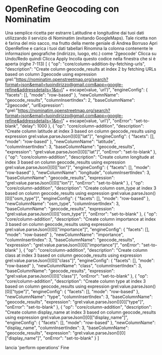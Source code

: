 # OpenRefine Geocoding con Nominatim

Una semplice ricetta per estrarre Latitudine e longitudine dai tuoi dati utilizzando il servizio di Nominatim (evitando GoogleMaps). Tale ricetta non è farina del mio sacco, ma frutto della mente geniale di Andrea Borruso
Apri OpenRefine e carica i tuoi dati tabellari
Rinomina la colonna contenente le informazioni geografiche (indirizzo, luogo, etc.) come '2geocode'
Clicca su Undo/Redo
quindi Clicca Apply
Incolla questo codice nella finestra che si è aperta (righe 7-113)
[
{
"op": "core/column-addition-by-fetching-urls",
"description": "Create column geocode_results at index 2 by fetching URLs based on column 2geocode using expression grel:\"https://nominatim.openstreetmap.org/search?format=json&email=tuoindirizzo@gmail.com&app=google-refine&addressdetails=1&q=\" + escape(value, 'url')",
"engineConfig": {
"facets": [],
"mode": "row-based"
},
"newColumnName": "geocode_results",
"columnInsertIndex": 2,
"baseColumnName": "2geocode",
"urlExpression": "grel:\"https://nominatim.openstreetmap.org/search?format=json&email=tuoindirizzo@gmail.com&app=google-refine&addressdetails=1&q=\" + escape(value, 'url')",
"onError": "set-to-blank",
"delay": 1000
},
{
"op": "core/column-addition",
"description": "Create column latitude at index 3 based on column geocode_results using expression grel:value.parseJson()[0][\"lat\"]",
"engineConfig": {
"facets": [],
"mode": "row-based"
},
"newColumnName": "latitude",
"columnInsertIndex": 3,
"baseColumnName": "geocode_results",
"expression": "grel:value.parseJson()[0][\"lat\"]",
"onError": "set-to-blank"
},
{
"op": "core/column-addition",
"description": "Create column longitude at index 3 based on column geocode_results using expression grel:value.parseJson()[0][\"lon\"]",
"engineConfig": {
"facets": [],
"mode": "row-based"
},
"newColumnName": "longitude",
"columnInsertIndex": 3,
"baseColumnName": "geocode_results",
"expression": "grel:value.parseJson()[0][\"lon\"]",
"onError": "set-to-blank"
},
{
"op": "core/column-addition",
"description": "Create column osm_type at index 3 based on column geocode_results using expression grel:value.parseJson()[0][\"osm_type\"]",
"engineConfig": {
"facets": [],
"mode": "row-based"
},
"newColumnName": "osm_type",
"columnInsertIndex": 3,
"baseColumnName": "geocode_results",
"expression": "grel:value.parseJson()[0][\"osm_type\"]",
"onError": "set-to-blank"
},
{
"op": "core/column-addition",
"description": "Create column importance at index 3 based on column geocode_results using expression grel:value.parseJson()[0][\"importance\"]",
"engineConfig": {
"facets": [],
"mode": "row-based"
},
"newColumnName": "importance",
"columnInsertIndex": 3,
"baseColumnName": "geocode_results",
"expression": "grel:value.parseJson()[0][\"importance\"]",
"onError": "set-to-blank"
},
{
"op": "core/column-addition",
"description": "Create column class at index 3 based on column geocode_results using expression grel:value.parseJson()[0][\"class\"]",
"engineConfig": {
"facets": [],
"mode": "row-based"
},
"newColumnName": "class",
"columnInsertIndex": 3,
"baseColumnName": "geocode_results",
"expression": "grel:value.parseJson()[0][\"class\"]",
"onError": "set-to-blank"
},
{
"op": "core/column-addition",
"description": "Create column type at index 3 based on column geocode_results using expression grel:value.parseJson()[0][\"type\"]",
"engineConfig": {
"facets": [],
"mode": "row-based"
},
"newColumnName": "type",
"columnInsertIndex": 3,
"baseColumnName": "geocode_results",
"expression": "grel:value.parseJson()[0][\"type\"]",
"onError": "set-to-blank"
},
{
"op": "core/column-addition",
"description": "Create column display_name at index 3 based on column geocode_results using expression grel:value.parseJson()[0][\"display_name\"]",
"engineConfig": {
"facets": [],
"mode": "row-based"
},
"newColumnName": "display_name",
"columnInsertIndex": 3,
"baseColumnName": "geocode_results",
"expression": "grel:value.parseJson()[0][\"display_name\"]",
"onError": "set-to-blank"
}
]

lancia 'perform operations'
Fine
